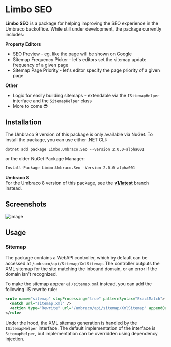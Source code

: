 # Limbo SEO


**Limbo SEO** is a package for helping improving the SEO experience in the Umbraco backoffice. While still under development, the package currently includes:

 

**Property Editors**  

- SEO Preview - eg. like the page will be shown on Google
- Sitemap Frequency Picker - let's editors set the sitemap update frequency of a given page
- Sitemap Page Priority - let's editor specify the page priority of a given page

**Other**  

- Logic for easily building sitemaps - extendable via the `ISitemapHelper` interface and the `SitemapHelper` class
- More to come 😎











## Installation

The Umbraco 9 version of this package is only available via NuGet. To install the package, you can use either .NET CLI:

```
dotnet add package Limbo.Umbraco.Seo --version 2.0.0-alpha001
```

or the older NuGet Package Manager:

```
Install-Package Limbo.Umbraco.Seo -Version 2.0.0-alpha001
```

**Umbraco 8**  
For the Umbraco 8 version of this package, see the [**v1/latest**](https://github.com/limbo-works/Limbo.Umbraco.Seo/tree/v1/main) branch instead.

## Screenshots

![image](https://user-images.githubusercontent.com/3634580/148427849-7ac515ad-de78-49bc-8312-6782fb9fdf55.png)

## Usage

### Sitemap

The package contains a WebAPI controller, which by default can be accessed at `/umbraco/api/Sitemap/XmlSitemap`. The controller outputs the XML sitemap for the site matching the inbound domain, or an error if the domain isn't recognized.

To make the sitemap appear at `/sitemap.xml` instead, you can add the following IIS rewrite rule:

```xml
<rule name="sitemap" stopProcessing="true" patternSyntax="ExactMatch">
  <match url="sitemap.xml" />
  <action type="Rewrite" url="/umbraco/api/sitemap/XmlSitemap" appendQueryString="false" redirectType="Found" statusCode="200" />
</rule>
```

Under the hood, the XML sitemap generation is handled by the `ISitemapHelper` interface. The default implementation of the interface is `SitemapHelper`, but implementation can be overridden using dependency injection.
